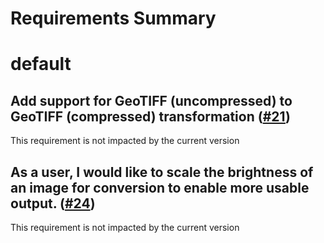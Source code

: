 
Requirements Summary
====================

# default

## Add support for GeoTIFF (uncompressed) to GeoTIFF (compressed) transformation ([#21](https://github.com/NASA-PDS/transform/issues/21)) 


This requirement is not impacted by the current version
## As a user, I would like to scale the brightness of an image for conversion to enable more usable output. ([#24](https://github.com/NASA-PDS/transform/issues/24)) 


This requirement is not impacted by the current version
